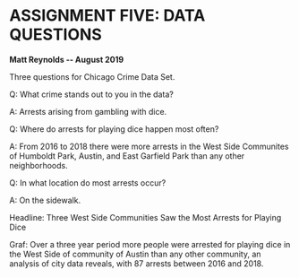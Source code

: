 <h1>ASSIGNMENT FIVE: DATA QUESTIONS</h1>

**Matt Reynolds -- August 2019**

Three questions for Chicago Crime Data Set.

Q: What crime stands out to you in the data?

A: Arrests arising from gambling with dice.

Q: Where do arrests for playing dice happen most often?

A: From 2016 to 2018 there were more arrests in the West Side Communites of Humboldt Park, Austin, and East Garfield Park than any other neighborhoods.

Q: In what location do most arrests occur?

A: On the sidewalk.

Headline: Three West Side Communities Saw the Most Arrests for Playing Dice 

Graf: Over a three year period more people were arrested for playing dice in the West Side of community of Austin than any other community, an analysis of city data reveals, with 87 arrests between 2016 and 2018.
